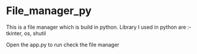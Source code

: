 # File_manager_py
This is a file manager which is build in python.
Library I used in python are :- tkinter, os, shutil
<p color="yellow">Open the app.py to run check the file manager</p>
